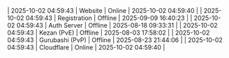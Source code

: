 | 2025-10-02 04:59:43 | Website | Online | 2025-10-02 04:59:40 |
| 2025-10-02 04:59:43 | Registration | Offline | 2025-09-09 16:40:23 |
| 2025-10-02 04:59:43 | Auth Server | Offline | 2025-08-18 09:33:31 |
| 2025-10-02 04:59:43 | Kezan (PvE) | Offline | 2025-08-03 17:58:02 |
| 2025-10-02 04:59:43 | Gurubashi (PvP) | Offline | 2025-08-23 21:44:06 |
| 2025-10-02 04:59:43 | Cloudflare | Online | 2025-10-02 04:59:40 |
